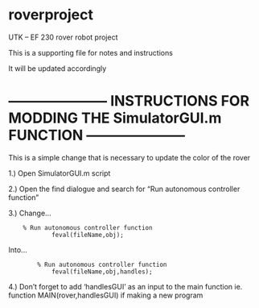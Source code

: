 # roverproject
UTK – EF 230 rover robot project

This is a supporting file for notes and instructions

It will be updated accordingly 

# ——————— INSTRUCTIONS FOR MODDING THE SimulatorGUI.m FUNCTION ———————

This is a simple change that is necessary to update the color of the rover

1.) Open SimulatorGUI.m script

2.) Open the find dialogue and search for  “Run autonomous controller function”

3.) Change…
  		
		% Run autonomous controller function
                feval(fileName,obj);
Into...
             
	     	% Run autonomous controller function
                feval(fileName,obj,handles);

4.) Don’t forget to add ‘handlesGUI’ as an input to the main function 
	ie. function MAIN(rover,handlesGUI) if making a new program
